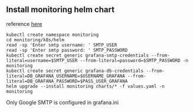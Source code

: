 ## Install monitoring helm chart

reference [here](https://github.com/prometheus-community/helm-charts/blob/main/charts/kube-prometheus-stack/README.md)

```
kubectl create namespace monitoring
cd monitoring/k8s/helm
read -sp 'Enter smtp username: ' SMTP_USER 
read -sp 'Enter smtp password: ' SMTP_PASSWORD
kubectl create secret generic grafana-smtp-credentials --from-literal=username=$SMTP_USER --from-literal=password=$SMTP_PASSWORD -n monitoring
kubectl create secret generic grafana-db-credentials --from-literal=DB_GRAFANA_USERNAME=$USERNAME_GRAFANA --from-literal=DB_GRAFANA_PASSWORD=$PASS_USER_GRAFANA 
helm upgrade --install monitoring charts/* -f values.yaml -n monitoring
```

Only Google SMTP is configured in grafana.ini
